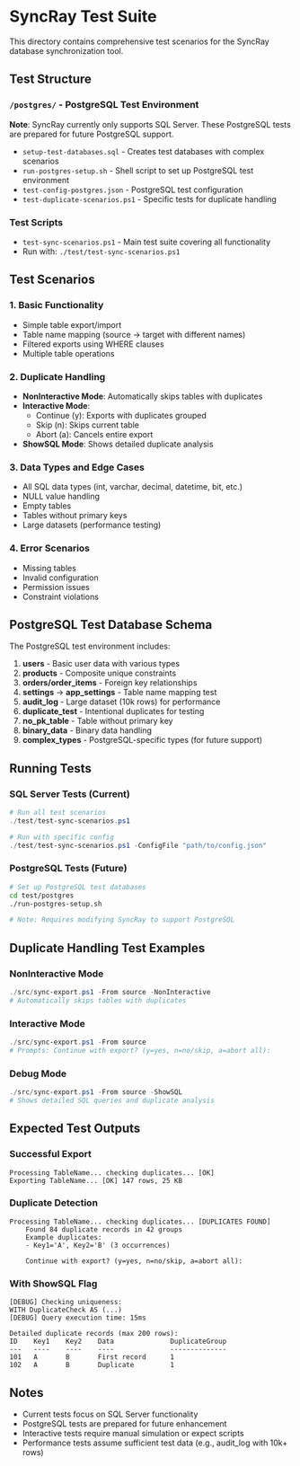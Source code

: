 # SyncRay Test Suite

This directory contains comprehensive test scenarios for the SyncRay database synchronization tool.

## Test Structure

### `/postgres/` - PostgreSQL Test Environment
**Note**: SyncRay currently only supports SQL Server. These PostgreSQL tests are prepared for future PostgreSQL support.

- `setup-test-databases.sql` - Creates test databases with complex scenarios
- `run-postgres-setup.sh` - Shell script to set up PostgreSQL test environment
- `test-config-postgres.json` - PostgreSQL test configuration
- `test-duplicate-scenarios.ps1` - Specific tests for duplicate handling

### Test Scripts

- `test-sync-scenarios.ps1` - Main test suite covering all functionality
- Run with: `./test/test-sync-scenarios.ps1`

## Test Scenarios

### 1. Basic Functionality
- Simple table export/import
- Table name mapping (source → target with different names)
- Filtered exports using WHERE clauses
- Multiple table operations

### 2. Duplicate Handling
- **NonInteractive Mode**: Automatically skips tables with duplicates
- **Interactive Mode**:
  - Continue (y): Exports with duplicates grouped
  - Skip (n): Skips current table
  - Abort (a): Cancels entire export
- **ShowSQL Mode**: Shows detailed duplicate analysis

### 3. Data Types and Edge Cases
- All SQL data types (int, varchar, decimal, datetime, bit, etc.)
- NULL value handling
- Empty tables
- Tables without primary keys
- Large datasets (performance testing)

### 4. Error Scenarios
- Missing tables
- Invalid configuration
- Permission issues
- Constraint violations

## PostgreSQL Test Database Schema

The PostgreSQL test environment includes:

1. **users** - Basic user data with various types
2. **products** - Composite unique constraints
3. **orders/order_items** - Foreign key relationships
4. **settings** → **app_settings** - Table name mapping test
5. **audit_log** - Large dataset (10k rows) for performance
6. **duplicate_test** - Intentional duplicates for testing
7. **no_pk_table** - Table without primary key
8. **binary_data** - Binary data handling
9. **complex_types** - PostgreSQL-specific types (for future support)

## Running Tests

### SQL Server Tests (Current)
```powershell
# Run all test scenarios
./test/test-sync-scenarios.ps1

# Run with specific config
./test/test-sync-scenarios.ps1 -ConfigFile "path/to/config.json"
```

### PostgreSQL Tests (Future)
```bash
# Set up PostgreSQL test databases
cd test/postgres
./run-postgres-setup.sh

# Note: Requires modifying SyncRay to support PostgreSQL
```

## Duplicate Handling Test Examples

### NonInteractive Mode
```powershell
./src/sync-export.ps1 -From source -NonInteractive
# Automatically skips tables with duplicates
```

### Interactive Mode
```powershell
./src/sync-export.ps1 -From source
# Prompts: Continue with export? (y=yes, n=no/skip, a=abort all):
```

### Debug Mode
```powershell
./src/sync-export.ps1 -From source -ShowSQL
# Shows detailed SQL queries and duplicate analysis
```

## Expected Test Outputs

### Successful Export
```
Processing TableName... checking duplicates... [OK]
Exporting TableName... [OK] 147 rows, 25 KB
```

### Duplicate Detection
```
Processing TableName... checking duplicates... [DUPLICATES FOUND]
    Found 84 duplicate records in 42 groups
    Example duplicates:
    - Key1='A', Key2='B' (3 occurrences)
    
    Continue with export? (y=yes, n=no/skip, a=abort all):
```

### With ShowSQL Flag
```
[DEBUG] Checking uniqueness:
WITH DuplicateCheck AS (...)
[DEBUG] Query execution time: 15ms

Detailed duplicate records (max 200 rows):
ID    Key1    Key2    Data              DuplicateGroup
---   ----    ----    ----              --------------
101   A       B       First record      1
102   A       B       Duplicate         1
```

## Notes

- Current tests focus on SQL Server functionality
- PostgreSQL tests are prepared for future enhancement
- Interactive tests require manual simulation or expect scripts
- Performance tests assume sufficient test data (e.g., audit_log with 10k+ rows)